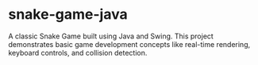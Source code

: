 # snake-game-java
A classic Snake Game built using Java and Swing. This project demonstrates basic game development concepts like real-time rendering, keyboard controls, and collision detection.
